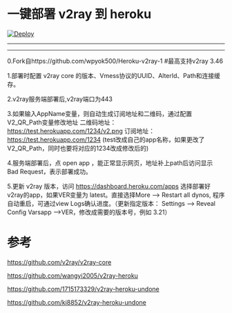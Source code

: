 # 一键部署 v2ray 到 heroku  
[![Deploy](https://www.herokucdn.com/deploy/button.png)](https://heroku.com/deploy)
- - -
- - -
0.Fork自https://github.com/wpyok500/Heroku-v2ray-1
#最高支持v2ray 3.46

1.部署时配置 v2ray core 的版本、Vmess协议的UUID、AlterId、Path和连接缓存。

2.v2ray服务端部署后,v2ray端口为443

3.如果输入AppName变量，则自动生成订阅地址和二维码，通过配置V2_QR_Path变量修改地址
二维码地址：https://test.herokuapp.com/1234/v2.png
订阅地址：https://test.herokuapp.com/1234 (test改成自己的app名称，如果更改了V2_QR_Path，同时也要将对应的1234改成修改后的)

4.服务端部署后，点 open app ，能正常显示网页，地址补上path后访问显示 Bad Request，表示部署成功。

5.更新 v2ray 版本，访问 https://dashboard.heroku.com/apps 选择部署好v2ray的app，如果VER变量为 latest。直接选择More --> Restart all dynos, 程序自动重启，可通过view Logs确认进度。（更新指定版本： Settings --> Reveal Config Varsapp -->VER，修改成需要的版本号，例如 3.21）

# 参考 
https://github.com/v2ray/v2ray-core

https://github.com/wangyi2005/v2ray-heroku

https://github.com/1715173329/v2ray-heroku-undone

https://github.com/ki8852/v2ray-heroku-undone
